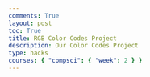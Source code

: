 ```yaml
---
comments: True
layout: post
toc: True
title: RGB Color Codes Project
description: Our Color Codes Project
type: hacks
courses: { "compsci": { "week": 2 } }
---
```


<head>
    <title>RGB Color Selector</title>
    <style>
        .button-container {
            display: flex;
            justify-content: center;
            margin-top: 20px;
        }
        .button-container button {
            height: 40px;
            margin: 5px;
        }
        #color-display {
            width: 200px;
            height: 200px;
            margin-top: 20px;
            border: 1px solid black;
        }

    </style>
    <script>
        function updateColor() {
            var red = parseInt(document.getElementById('red').value, 2);
            var green = parseInt(document.getElementById('green').value, 2);
            var blue = parseInt(document.getElementById('blue').value, 2);

            var colorDisplay = document.getElementById('color-display');
            colorDisplay.style.backgroundColor = `rgb(${red}, ${green}, ${blue})`;
        }

        function setBinaryValue(buttonId) {
            var button = document.getElementById(buttonId);
            if (button.innerHTML === "0") {
                button.innerHTML = "1";
            } else {
                button.innerHTML = "0";
            }
            updateBinaryValue();
            updateColor();
        }

        function updateBinaryValue() {
            var redBinary = "";
            var greenBinary = "";
            var blueBinary = "";

            for (var i = 0; i < 8; i++) {
                redBinary += document.getElementById('r' + i).innerHTML;
                greenBinary += document.getElementById('g' + i).innerHTML;
                blueBinary += document.getElementById('b' + i).innerHTML;
            }

            document.getElementById('red').value = redBinary;
            document.getElementById('green').value = greenBinary;
            document.getElementById('blue').value = blueBinary;
        }
    </script>

</head>
<body>
    <h1>RGB Color Selector</h1>
    <div class="button-container">
        <h3>Red</h3>
        <div id="red-buttons">
            <!-- Red Binary Buttons -->
            <!-- Assigning IDs r0, r1, ..., r7 to these buttons -->
            <button class="button" id="r0" onclick="setBinaryValue('r0')">0</button>
            <button class="button" id="r1" onclick="setBinaryValue('r1')">0</button>
            <button class="button" id="r2" onclick="setBinaryValue('r2')">0</button>
            <button class="button" id="r3" onclick="setBinaryValue('r3')">0</button>
            <button class="button" id="r4" onclick="setBinaryValue('r4')">0</button>
            <button class="button" id="r5" onclick="setBinaryValue('r5')">0</button>
            <button class="button" id="r6" onclick="setBinaryValue('r6')">0</button>
            <button class="button" id="r7" onclick="setBinaryValue('r7')">0</button>
        </div>
    </div>
    <div class="button-container">
        <h3>Green</h3>
        <div id="green-buttons">
            <!-- Green Binary Buttons -->
            <!-- Assigning IDs g0, g1, ..., g7 to these buttons -->
            <button class="button" id="g0" onclick="setBinaryValue('g0')">0</button>
            <button class="button" id="g1" onclick="setBinaryValue('g1')">0</button>
            <button class="button" id="g2" onclick="setBinaryValue('g2')">0</button>
            <button class="button" id="g3" onclick="setBinaryValue('g3')">0</button>
            <button class="button" id="g4" onclick="setBinaryValue('g4')">0</button>
            <button class="button" id="g5" onclick="setBinaryValue('g5')">0</button>
            <button class="button" id="g6" onclick="setBinaryValue('g6')">0</button>
            <button class="button" id="g7" onclick="setBinaryValue('g7')">0</button>
        </div>
    </div>
    <div class="button-container">
        <h3>Blue</h3>
        <div id="blue-buttons">
            <!-- Blue Binary Buttons -->
            <!-- Assigning IDs b0, b1, ..., b7 to these buttons -->
            <button class="button" id="b0" onclick="setBinaryValue('b0')">0</button>
            <button class="button" id="b1" onclick="setBinaryValue('b1')">0</button>
            <button class="button" id="b2" onclick="setBinaryValue('b2')">0</button>
            <button class="button" id="b3" onclick="setBinaryValue('b3')">0</button>
            <button class="button" id="b4" onclick="setBinaryValue('b4')">0</button>
            <button class="button" id="b5" onclick="setBinaryValue('b5')">0</button>
            <button class="button" id="b6" onclick="setBinaryValue('b6')">0</button>
            <button class="button" id="b7" onclick="setBinaryValue('b7')">0</button>
        </div>
    </div>
    <!-- Displaying the color based on the selected RGB values -->
    <div class="color-result" id="color-display"></div>
    <!-- Hidden input fields to store binary values -->
    <input type="hidden" id="red" value="00000000">
    <input type="hidden" id="green" value="00000000">
    <input type="hidden" id="blue" value="00000000">
</body>

---

This script allows users to select RGB color values using binary buttons and displays the corresponding color on a color display. It includes functions to update the color based on the selected binary values and to set the binary values when the buttons are clicked.

---

Inputs

- Binary buttons for red, green, and blue color values.
- Hidden input fields to store the binary values.

Breakdown

1. The setBinaryValue function is called when a binary button is clicked. It toggles the value of the button between 0 and 1 and then calls the updateBinaryValue and updateColor functions.

2. The updateBinaryValue function retrieves the binary values from the binary buttons and updates the corresponding hidden input fields.

3. The updateColor function retrieves the decimal values of the red, green, and blue binary values from the hidden input fields and sets the background color of the color display element using the rgb function.

Outputs

- The color display element shows the selected RGB color.

```python
function updateColor() {
            var red = parseInt(document.getElementById('red').value, 2);
            var green = parseInt(document.getElementById('green').value, 2);
            var blue = parseInt(document.getElementById('blue').value, 2);

            var colorDisplay = document.getElementById('color-display');
            colorDisplay.style.backgroundColor = `rgb(${red}, ${green}, ${blue})`;
        }

        function setBinaryValue(buttonId) {
            var button = document.getElementById(buttonId);
            if (button.innerHTML === "0") {
                button.innerHTML = "1";
            } else {
                button.innerHTML = "0";
            }
            updateBinaryValue();
            updateColor();
        }

        function updateBinaryValue() {
            var redBinary = "";
            var greenBinary = "";
            var blueBinary = "";

            for (var i = 0; i < 8; i++) {
                redBinary += document.getElementById('r' + i).innerHTML;
                greenBinary += document.getElementById('g' + i).innerHTML;
                blueBinary += document.getElementById('b' + i).innerHTML;
            }

            document.getElementById('red').value = redBinary;
            document.getElementById('green').value = greenBinary;
            document.getElementById('blue').value = blueBinary;
        }



```
